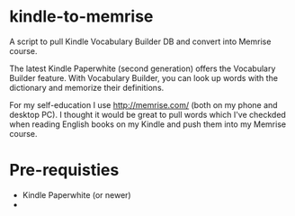 # kindle-to-memrise
A script to pull Kindle Vocabulary Builder DB and convert into Memrise course.

The latest Kindle Paperwhite (second generation) offers the Vocabulary Builder feature. With Vocabulary Builder, you can look up words with the dictionary and memorize their definitions.

For my self-education I use http://memrise.com/ (both on my phone and desktop PC). I thought it would be great to pull words which I've checkded when reading English books on my Kindle and push them into my Memrise course.

# Pre-requisties

* Kindle Paperwhite (or newer)
* 
